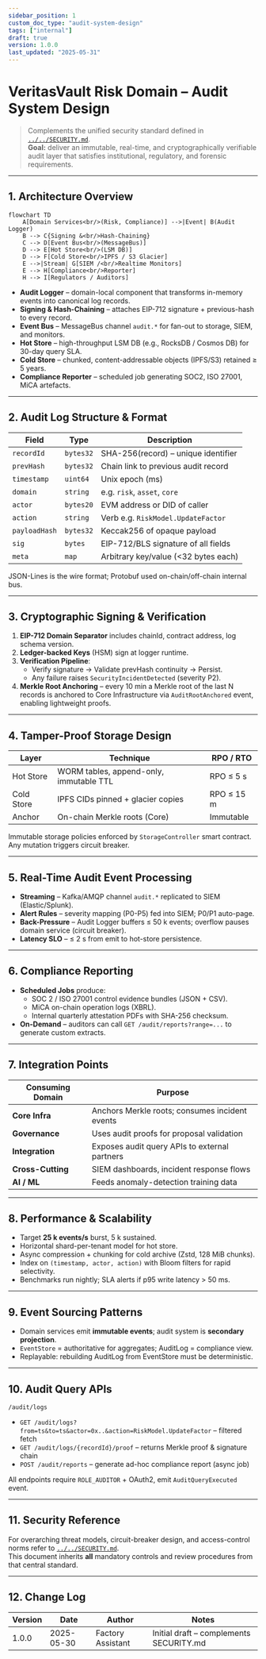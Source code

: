```yaml
---
sidebar_position: 1
custom_doc_type: "audit-system-design"
tags: ["internal"]
draft: true
version: 1.0.0
last_updated: "2025-05-31"
---
```


# VeritasVault Risk Domain – Audit System Design  

> Complements the unified security standard defined in [`../../SECURITY.md`](../../SECURITY.md).  
> **Goal:** deliver an immutable, real-time, and cryptographically verifiable audit layer that satisfies institutional, regulatory, and forensic requirements.

---

## 1. Architecture Overview  

```mermaid
flowchart TD
    A[Domain Services<br/>(Risk, Compliance)] -->|Event| B(Audit Logger)
    B --> C{Signing &<br/>Hash-Chaining}
    C --> D[Event Bus<br/>(MessageBus)]
    D --> E[Hot Store<br/>(LSM DB)]
    D --> F[Cold Store<br/>IPFS / S3 Glacier]
    E -->|Stream| G[SIEM /<br/>Realtime Monitors]
    E --> H[Compliance<br/>Reporter]
    H --> I[Regulators / Auditors]
```

* **Audit Logger** – domain-local component that transforms in-memory events into canonical log records.  
* **Signing & Hash-Chaining** – attaches EIP-712 signature + previous-hash to every record.  
* **Event Bus** – MessageBus channel `audit.*` for fan-out to storage, SIEM, and monitors.  
* **Hot Store** – high-throughput LSM DB (e.g., RocksDB / Cosmos DB) for 30-day query SLA.  
* **Cold Store** – chunked, content-addressable objects (IPFS/S3) retained ≥ 5 years.  
* **Compliance Reporter** – scheduled job generating SOC2, ISO 27001, MiCA artefacts.

---

## 2. Audit Log Structure & Format  

| Field                | Type      | Description                                      |
|----------------------|-----------|--------------------------------------------------|
| `recordId`           | `bytes32` | SHA-256(record) – unique identifier             |
| `prevHash`           | `bytes32` | Chain link to previous audit record              |
| `timestamp`          | `uint64`  | Unix epoch (ms)                                  |
| `domain`             | `string`  | e.g. `risk`, `asset`, `core`                     |
| `actor`              | `bytes20` | EVM address or DID of caller                     |
| `action`             | `string`  | Verb e.g. `RiskModel.UpdateFactor`               |
| `payloadHash`        | `bytes32` | Keccak256 of opaque payload                      |
| `sig`                | `bytes`   | EIP-712/BLS signature of all fields              |
| `meta`               | `map`     | Arbitrary key/value (<32 bytes each)             |

JSON-Lines is the wire format; Protobuf used on-chain/off-chain internal bus.

---

## 3. Cryptographic Signing & Verification  

1. **EIP-712 Domain Separator** includes chainId, contract address, log schema version.  
2. **Ledger-backed Keys** (HSM) sign at logger runtime.  
3. **Verification Pipeline**:  
   * Verify signature → Validate prevHash continuity → Persist.  
   * Any failure raises `SecurityIncidentDetected` (severity P2).  
4. **Merkle Root Anchoring** – every 10 min a Merkle root of the last N records is anchored to Core Infrastructure via `AuditRootAnchored` event, enabling lightweight proofs.

---

## 4. Tamper-Proof Storage Design  

| Layer      | Technique                               | RPO / RTO  |
|------------|-----------------------------------------|------------|
| Hot Store  | WORM tables, append-only, immutable TTL | RPO ≤ 5 s  |
| Cold Store | IPFS CIDs pinned + glacier copies       | RPO ≤ 15 m |
| Anchor     | On-chain Merkle roots (Core)            | Immutable  |

Immutable storage policies enforced by `StorageController` smart contract.  Any mutation triggers circuit breaker.

---

## 5. Real-Time Audit Event Processing  

* **Streaming** – Kafka/AMQP channel `audit.*` replicated to SIEM (Elastic/Splunk).  
* **Alert Rules** – severity mapping (P0-P5) fed into SIEM; P0/P1 auto-page.  
* **Back-Pressure** – Audit Logger buffers ≤ 50 k events; overflow pauses domain service (circuit breaker).  
* **Latency SLO** – ≤ 2 s from emit to hot-store persistence.

---

## 6. Compliance Reporting  

* **Scheduled Jobs** produce:  
  * SOC 2 / ISO 27001 control evidence bundles (JSON + CSV).  
  * MiCA on-chain operation logs (XBRL).  
  * Internal quarterly attestation PDFs with SHA-256 checksum.  
* **On-Demand** – auditors can call `GET /audit/reports?range=...` to generate custom extracts.

---

## 7. Integration Points  

| Consuming Domain  | Purpose                                   |
|-------------------|-------------------------------------------|
| **Core Infra**    | Anchors Merkle roots; consumes incident events |
| **Governance**    | Uses audit proofs for proposal validation |
| **Integration**   | Exposes audit query APIs to external partners |
| **Cross-Cutting** | SIEM dashboards, incident response flows |
| **AI / ML**       | Feeds anomaly-detection training data     |

---

## 8. Performance & Scalability  

* Target **25 k events/s** burst, 5 k sustained.  
* Horizontal shard-per-tenant model for hot store.  
* Async compression + chunking for cold archive (Zstd, 128 MiB chunks).  
* Index on `(timestamp, actor, action)` with Bloom filters for rapid selectivity.  
* Benchmarks run nightly; SLA alerts if p95 write latency > 50 ms.

---

## 9. Event Sourcing Patterns  

* Domain services emit **immutable events**; audit system is **secondary projection**.  
* `EventStore` = authoritative for aggregates; AuditLog = compliance view.  
* Replayable: rebuilding AuditLog from EventStore must be deterministic.

---

## 10. Audit Query APIs  

`/audit/logs`  
* `GET /audit/logs?from=ts&to=ts&actor=0x..&action=RiskModel.UpdateFactor` – filtered fetch  
* `GET /audit/logs/{recordId}/proof` – returns Merkle proof & signature chain  
* `POST /audit/reports` – generate ad-hoc compliance report (async job)  

All endpoints require `ROLE_AUDITOR` + OAuth2, emit `AuditQueryExecuted` event.

---

## 11. Security Reference  

For overarching threat models, circuit-breaker design, and access-control norms refer to [`../../SECURITY.md`](../../SECURITY.md).  
This document inherits **all** mandatory controls and review procedures from that central standard.

---

## 12. Change Log  

| Version | Date | Author            | Notes                     |
|---------|------|-------------------|---------------------------|
| 1.0.0   | 2025-05-30 | Factory Assistant | Initial draft – complements SECURITY.md |
